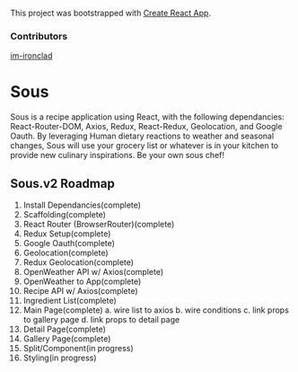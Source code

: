 This project was bootstrapped with
[Create React App](https://github.com/facebook/create-react-app).

### Contributors

[im-ironclad](https://github.com/im-ironclad)

# Sous

Sous is a recipe application using React, with the following dependancies:
React-Router-DOM, Axios, Redux, React-Redux, Geolocation, and Google Oauth. By
leveraging Human dietary reactions to weather and seasonal changes, Sous will
use your grocery list or whatever is in your kitchen to provide new culinary
inspirations. Be your own sous chef!

## Sous.v2 Roadmap

1. Install Dependancies(complete)
2. Scaffolding(complete)
3. React Router (BrowserRouter)(complete)
4. Redux Setup(complete)
5. Google Oauth(complete)
6. Geolocation(complete)
7. Redux Geolocation(complete)
8. OpenWeather API w/ Axios(complete)
9. OpenWeather to App(complete)
10. Recipe API w/ Axios(complete)
11. Ingredient List(complete)
12. Main Page(complete) a. wire list to axios b. wire conditions c. link props
    to gallery page d. link props to detail page
13. Detail Page(complete)
14. Gallery Page(complete)
15. Split/Component(in progress)
16. Styling(in progress)
